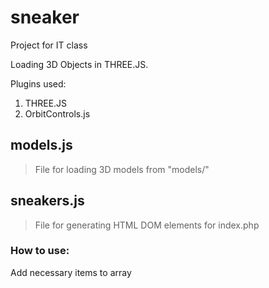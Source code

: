 # sneaker
Project for IT class


Loading 3D Objects in THREE.JS.

Plugins used:
1. THREE.JS
2. OrbitControls.js



## models.js
> File for loading 3D models from "models/"


## sneakers.js
> File for generating HTML DOM elements for index.php

### How to use:
Add necessary items to array